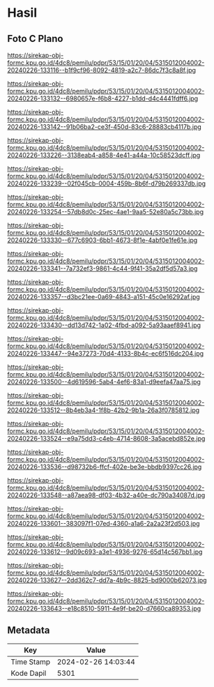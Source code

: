 # Hasil

## Foto C Plano

https://sirekap-obj-formc.kpu.go.id/4dc8/pemilu/pdpr/53/15/01/20/04/5315012004002-20240226-133116--b1f9cf96-8092-4819-a2c7-86dc7f3c8a8f.jpg

https://sirekap-obj-formc.kpu.go.id/4dc8/pemilu/pdpr/53/15/01/20/04/5315012004002-20240226-133132--6980657e-f6b8-4227-b1dd-d4c4441fdff6.jpg

https://sirekap-obj-formc.kpu.go.id/4dc8/pemilu/pdpr/53/15/01/20/04/5315012004002-20240226-133142--91b06ba2-ce3f-450d-83c6-28883cb4117b.jpg

https://sirekap-obj-formc.kpu.go.id/4dc8/pemilu/pdpr/53/15/01/20/04/5315012004002-20240226-133226--3138eab4-a858-4e41-a44a-10c58523dcff.jpg

https://sirekap-obj-formc.kpu.go.id/4dc8/pemilu/pdpr/53/15/01/20/04/5315012004002-20240226-133239--02f045cb-0004-459b-8b6f-d79b269337db.jpg

https://sirekap-obj-formc.kpu.go.id/4dc8/pemilu/pdpr/53/15/01/20/04/5315012004002-20240226-133254--57db8d0c-25ec-4ae1-9aa5-52e80a5c73bb.jpg

https://sirekap-obj-formc.kpu.go.id/4dc8/pemilu/pdpr/53/15/01/20/04/5315012004002-20240226-133330--677c6903-6bb1-4673-8f1e-4abf0e1fe61e.jpg

https://sirekap-obj-formc.kpu.go.id/4dc8/pemilu/pdpr/53/15/01/20/04/5315012004002-20240226-133341--7a732ef3-9861-4c44-9f41-35a2df5d57a3.jpg

https://sirekap-obj-formc.kpu.go.id/4dc8/pemilu/pdpr/53/15/01/20/04/5315012004002-20240226-133357--d3bc21ee-0a69-4843-a151-45c0e16292af.jpg

https://sirekap-obj-formc.kpu.go.id/4dc8/pemilu/pdpr/53/15/01/20/04/5315012004002-20240226-133430--dd13d742-1a02-4fbd-a092-5a93aaef8941.jpg

https://sirekap-obj-formc.kpu.go.id/4dc8/pemilu/pdpr/53/15/01/20/04/5315012004002-20240226-133447--94e37273-70d4-4133-8b4c-ec6f516dc204.jpg

https://sirekap-obj-formc.kpu.go.id/4dc8/pemilu/pdpr/53/15/01/20/04/5315012004002-20240226-133500--4d619596-5ab4-4ef6-83a1-d9eefa47aa75.jpg

https://sirekap-obj-formc.kpu.go.id/4dc8/pemilu/pdpr/53/15/01/20/04/5315012004002-20240226-133512--8b4eb3a4-1f8b-42b2-9b1a-26a3f0785812.jpg

https://sirekap-obj-formc.kpu.go.id/4dc8/pemilu/pdpr/53/15/01/20/04/5315012004002-20240226-133524--e9a75dd3-c4eb-4714-8608-3a5acebd852e.jpg

https://sirekap-obj-formc.kpu.go.id/4dc8/pemilu/pdpr/53/15/01/20/04/5315012004002-20240226-133536--d98732b6-ffcf-402e-be3e-bbdb9397cc26.jpg

https://sirekap-obj-formc.kpu.go.id/4dc8/pemilu/pdpr/53/15/01/20/04/5315012004002-20240226-133548--a87aea98-df03-4b32-a40e-dc790a34087d.jpg

https://sirekap-obj-formc.kpu.go.id/4dc8/pemilu/pdpr/53/15/01/20/04/5315012004002-20240226-133601--383097f1-07ed-4360-a1a6-2a2a23f2d503.jpg

https://sirekap-obj-formc.kpu.go.id/4dc8/pemilu/pdpr/53/15/01/20/04/5315012004002-20240226-133612--9d09c693-a3e1-4936-9276-65d14c567bb1.jpg

https://sirekap-obj-formc.kpu.go.id/4dc8/pemilu/pdpr/53/15/01/20/04/5315012004002-20240226-133627--2dd362c7-dd7a-4b9c-8825-bd9000b62073.jpg

https://sirekap-obj-formc.kpu.go.id/4dc8/pemilu/pdpr/53/15/01/20/04/5315012004002-20240226-133643--e18c8510-5911-4e9f-be20-d7660ca89353.jpg


## Metadata

| Key        | Value               |
| ---------- | ------------------- |
| Time Stamp | 2024-02-26 14:03:44 |
| Kode Dapil | 5301                |




